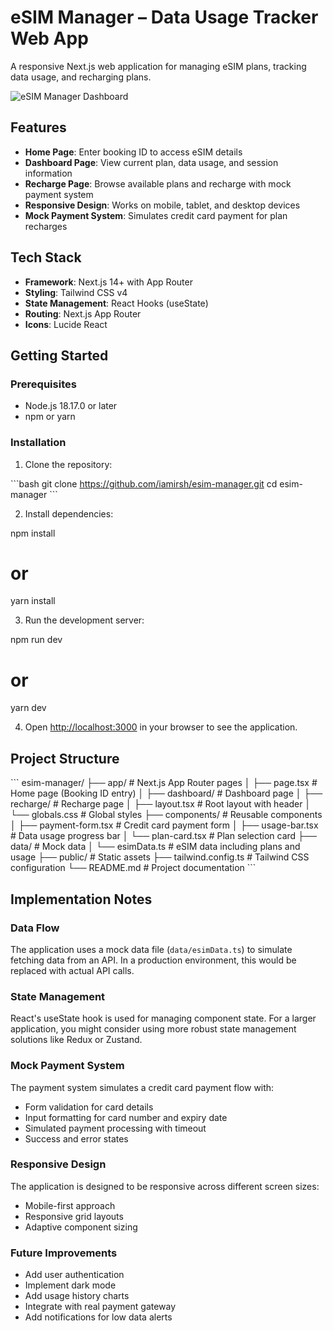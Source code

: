 # eSIM Manager – Data Usage Tracker Web App

A responsive Next.js web application for managing eSIM plans, tracking data usage, and recharging plans.

![eSIM Manager Dashboard](https://hebbkx1anhila5yf.public.blob.vercel-storage.com/Dashboard-9u835H0BByl1XMllwPRiZgfdsaMnLg.png)

## Features

- **Home Page**: Enter booking ID to access eSIM details
- **Dashboard Page**: View current plan, data usage, and session information
- **Recharge Page**: Browse available plans and recharge with mock payment system
- **Responsive Design**: Works on mobile, tablet, and desktop devices
- **Mock Payment System**: Simulates credit card payment for plan recharges

## Tech Stack

- **Framework**: Next.js 14+ with App Router
- **Styling**: Tailwind CSS v4
- **State Management**: React Hooks (useState)
- **Routing**: Next.js App Router
- **Icons**: Lucide React

## Getting Started

### Prerequisites

- Node.js 18.17.0 or later
- npm or yarn

### Installation

1. Clone the repository:

\`\`\`bash
git clone https://github.com/iamirsh/esim-manager.git
cd esim-manager
\`\`\`

2. Install dependencies:


npm install
# or
yarn install


3. Run the development server:


npm run dev
# or
yarn dev


4. Open [http://localhost:3000](http://localhost:3000) in your browser to see the application.

## Project Structure

\`\`\`
esim-manager/
├── app/                    # Next.js App Router pages
│   ├── page.tsx            # Home page (Booking ID entry)
│   ├── dashboard/          # Dashboard page
│   ├── recharge/           # Recharge page
│   ├── layout.tsx          # Root layout with header
│   └── globals.css         # Global styles
├── components/             # Reusable components
│   ├── payment-form.tsx    # Credit card payment form
│   ├── usage-bar.tsx       # Data usage progress bar
│   └── plan-card.tsx       # Plan selection card
├── data/                   # Mock data
│   └── esimData.ts         # eSIM data including plans and usage
├── public/                 # Static assets
├── tailwind.config.ts      # Tailwind CSS configuration
└── README.md               # Project documentation
\`\`\`

## Implementation Notes

### Data Flow

The application uses a mock data file (`data/esimData.ts`) to simulate fetching data from an API. In a production environment, this would be replaced with actual API calls.

### State Management

React's useState hook is used for managing component state. For a larger application, you might consider using more robust state management solutions like Redux or Zustand.

### Mock Payment System

The payment system simulates a credit card payment flow with:
- Form validation for card details
- Input formatting for card number and expiry date
- Simulated payment processing with timeout
- Success and error states

### Responsive Design

The application is designed to be responsive across different screen sizes:
- Mobile-first approach
- Responsive grid layouts
- Adaptive component sizing

### Future Improvements

- Add user authentication
- Implement dark mode
- Add usage history charts
- Integrate with real payment gateway
- Add notifications for low data alerts


